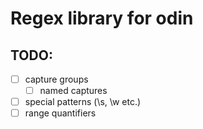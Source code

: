 # Regex library for odin

## TODO:
 - [ ] capture groups
    - [ ] named captures
 - [ ] special patterns (\s, \w etc.)
 - [ ] range quantifiers 
